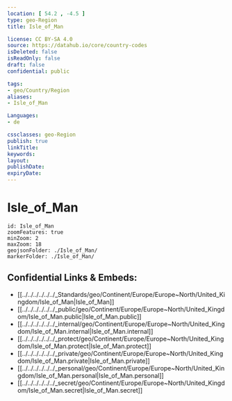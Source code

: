 ```yaml
---
location: [ 54.2 , -4.5 ] 
type: geo-Region
title: Isle_of_Man

license: CC BY-SA 4.0
source: https://datahub.io/core/country-codes
isDeleted: false
isReadOnly: false
draft: false
confidential: public

tags:
- geo/Country/Region
aliases:
- Isle_of_Man

Languages:
- de

cssclasses: geo-Region
publish: true
linkTitle: 
keywords: 
layout: 
publishDate: 
expiryDate: 
---
```


# Isle_of_Man

```leaflet
id: Isle_of_Man
zoomFeatures: true 
minZoom: 2 
maxZoom: 18
geojsonFolder: ./Isle_of_Man/
markerFolder: ./Isle_of_Man/
```


## Confidential Links & Embeds: 
- [[../../../../../../_Standards/geo/Continent/Europe/Europe~North/United_Kingdom/Isle_of_Man|Isle_of_Man]] 
- [[../../../../../../_public/geo/Continent/Europe/Europe~North/United_Kingdom/Isle_of_Man.public|Isle_of_Man.public]] 
- [[../../../../../../_internal/geo/Continent/Europe/Europe~North/United_Kingdom/Isle_of_Man.internal|Isle_of_Man.internal]] 
- [[../../../../../../_protect/geo/Continent/Europe/Europe~North/United_Kingdom/Isle_of_Man.protect|Isle_of_Man.protect]] 
- [[../../../../../../_private/geo/Continent/Europe/Europe~North/United_Kingdom/Isle_of_Man.private|Isle_of_Man.private]] 
- [[../../../../../../_personal/geo/Continent/Europe/Europe~North/United_Kingdom/Isle_of_Man.personal|Isle_of_Man.personal]] 
- [[../../../../../../_secret/geo/Continent/Europe/Europe~North/United_Kingdom/Isle_of_Man.secret|Isle_of_Man.secret]] 

